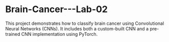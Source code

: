 # Brain-Cancer---Lab-02
This project demonstrates how to classify brain cancer using Convolutional Neural Networks (CNNs). It includes both a custom-built CNN and a pre-trained CNN implementation using PyTorch.
